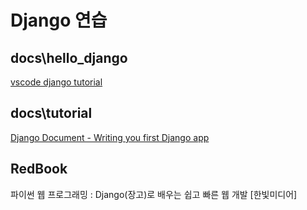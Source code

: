 # Django 연습


## docs\hello_django
[vscode django tutorial](https://code.visualstudio.com/docs/python/tutorial-django)


## docs\tutorial
[Django Document - Writing you first Django app](https://docs.djangoproject.com/en/3.1/intro/)


## RedBook
파이썬 웹 프로그래밍 : Django(장고)로 배우는 쉽고 빠른 웹 개발 [한빛미디어]


